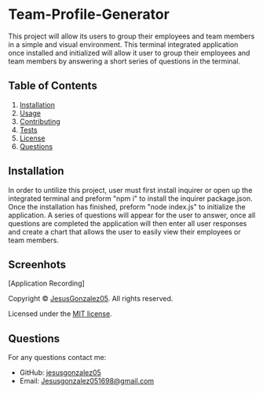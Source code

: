 # Team-Profile-Generator
This project will allow its users to group their employees and team members in a simple and visual environment. This terminal integrated application once installed and initialized will allow it user to group their employees and team members by answering a short series of questions in the terminal.
  
  ## Table of Contents
  1. [Installation](#installation)
  2. [Usage](#usage)
  3. [Contributing](#contributing)
  4. [Tests](#tests)
  5. [License](#license)
  6. [Questions](#questions)
  
  ## Installation
  In order to untilize this project, user must first install inquirer or open up the integrated terminal and preform "npm i" to install the inquirer package.json. Once the installation has finished, preform "node index.js" to initialize the application. A series of questions will appear for the user to answer, once all questions are completed the application will then enter all user responses and create a chart that allows the user to easily view their employees or team members.
 
 ## Screenhots


[Application Recording]
 
 
Copyright &copy; [JesusGonzalez05](https://github.com/JesusGonzalez05). All rights reserved. 
  
Licensed under the [MIT license](https://choosealicense.com/licenses/MIT/).

  ## Questions
  For any questions contact me:
  - GitHub: [jesusgonzalez05](https://github.com/jesusgonzalez05)
  - Email: [Jesusgonzalez051698@gmail.com](mailto:Jesusgonzalez051698@gmail.com)
